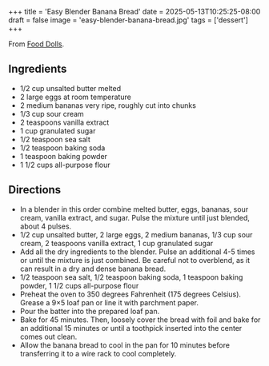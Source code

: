 +++
title = 'Easy Blender Banana Bread'
date = 2025-05-13T10:25:25-08:00
draft = false
image = 'easy-blender-banana-bread.jpg'
tags = ['dessert']
+++

From [Food Dolls](https://www.fooddolls.com/easy-blender-banana-bread/).

## Ingredients
* 1/2 cup unsalted butter melted
* 2 large eggs at room temperature
* 2 medium bananas very ripe, roughly cut into chunks
* 1/3 cup sour cream
* 2 teaspoons vanilla extract
* 1 cup granulated sugar
* 1/2 teaspoon sea salt
* 1/2 teaspoon baking soda
* 1 teaspoon baking powder
* 1 1/2 cups all-purpose flour

## Directions
* In a blender in this order combine melted butter, eggs, bananas, sour cream, vanilla extract, and sugar. Pulse the mixture until just blended, about 4 pulses.
* 1/2 cup unsalted butter, 2 large eggs, 2 medium bananas, 1/3 cup sour cream, 2 teaspoons vanilla extract, 1 cup granulated sugar
* Add all the dry ingredients to the blender. Pulse an additional 4-5 times or until the mixture is just combined. Be careful not to overblend, as it can result in a dry and dense banana bread.
* 1/2 teaspoon sea salt, 1/2 teaspoon baking soda, 1 teaspoon baking powder, 1 1/2 cups all-purpose flour
* Preheat the oven to 350 degrees Fahrenheit (175 degrees Celsius). Grease a 9×5 loaf pan or line it with parchment paper.
* Pour the batter into the prepared loaf pan.
* Bake for 45 minutes. Then, loosely cover the bread with foil and bake for an additional 15 minutes or until a toothpick inserted into the center comes out clean.
* Allow the banana bread to cool in the pan for 10 minutes before transferring it to a wire rack to cool completely.
